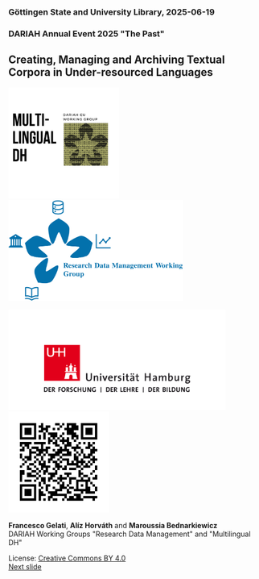 ### Göttingen State and University Library, 2025-06-19 
### DARIAH Annual Event 2025 "The Past"
## Creating, Managing and Archiving Textual Corpora in Under-resourced Languages


<a href="https://www.dariah.eu/activities/working-groups/multilingual-dh/"><img src="media/mdhwg.png" alt="LOGO WG Multilingual DH" height="220px"/></a><a><img width="50px"/></a><a href="https://www.dariah.eu/activities/working-groups/research-data-management/"><img src="media/rdmwg.jpg" alt="LOGO WG RDM" height="200px"/></a>

<a href="https://www.uni-hamburg.de/"><img src="media/uhh.png" alt="LOGO UHH" height="200px"/></a><a><img width="50px"/></a><a><img src="media/qr.png" alt="QR code" height="200px"/></a>

**Francesco Gelati**, **Alíz Horváth** and **Maroussia Bednarkiewicz**  
DARIAH Working Groups "Research Data Management" and "Multilingual DH" 

License: [Creative Commons BY 4.0](https://creativecommons.org/licenses/by/4.0/)  
[Next slide](02.md)
